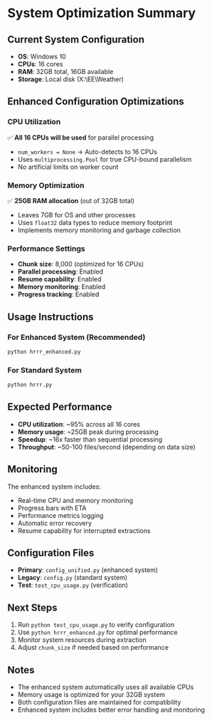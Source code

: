 # System Optimization Summary

## Current System Configuration
- **OS**: Windows 10
- **CPUs**: 16 cores
- **RAM**: 32GB total, 16GB available
- **Storage**: Local disk (X:\EE\Weather)

## Enhanced Configuration Optimizations

### CPU Utilization
✅ **All 16 CPUs will be used** for parallel processing
- `num_workers = None` → Auto-detects to 16 CPUs
- Uses `multiprocessing.Pool` for true CPU-bound parallelism
- No artificial limits on worker count

### Memory Optimization
✅ **25GB RAM allocation** (out of 32GB total)
- Leaves 7GB for OS and other processes
- Uses `float32` data types to reduce memory footprint
- Implements memory monitoring and garbage collection

### Performance Settings
- **Chunk size**: 8,000 (optimized for 16 CPUs)
- **Parallel processing**: Enabled
- **Resume capability**: Enabled
- **Memory monitoring**: Enabled
- **Progress tracking**: Enabled

## Usage Instructions

### For Enhanced System (Recommended)
```bash
python hrrr_enhanced.py
```

### For Standard System
```bash
python hrrr.py
```

## Expected Performance
- **CPU utilization**: ~95% across all 16 cores
- **Memory usage**: ~25GB peak during processing
- **Speedup**: ~16x faster than sequential processing
- **Throughput**: ~50-100 files/second (depending on data size)

## Monitoring
The enhanced system includes:
- Real-time CPU and memory monitoring
- Progress bars with ETA
- Performance metrics logging
- Automatic error recovery
- Resume capability for interrupted extractions

## Configuration Files
- **Primary**: `config_unified.py` (enhanced system)
- **Legacy**: `config.py` (standard system)
- **Test**: `test_cpu_usage.py` (verification)

## Next Steps
1. Run `python test_cpu_usage.py` to verify configuration
2. Use `python hrrr_enhanced.py` for optimal performance
3. Monitor system resources during extraction
4. Adjust `chunk_size` if needed based on performance

## Notes
- The enhanced system automatically uses all available CPUs
- Memory usage is optimized for your 32GB system
- Both configuration files are maintained for compatibility
- Enhanced system includes better error handling and monitoring 
